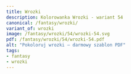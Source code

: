 ```yaml
---
title: Wrozki
description: Kolorowanka Wrozki - wariant 54
canonical: /fantasy/wrozki/
variant_of: wrozki
image: /fantasy/wrozki/54/wrozki-54.svg
pdf: /fantasy/wrozki/54/wrozki-54.pdf
alt: "Pokoloruj wrozki – darmowy szablon PDF"
tags:
- fantasy
- wrozki
---
```

